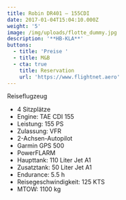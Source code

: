 ```yaml
---
title: Robin DR401 – 155CDI
date: 2017-01-04T15:04:10.000Z
weight: '5'
image: /img/uploads/flotte_dummy.jpg
description: '**HB-KLA**'
buttons:
  - title: 'Preise '
  - title: M&B
  - cta: true
    title: Reservation
    url: 'https://www.flightnet.aero'
---
```

Reiseflugzeug

* 4 Sitzplätze
* Engine: TAE  CDI 155
* Leistung: 155 PS
* Zulassung: VFR
* 2-Achsen-Autopilot
* Garmin GPS 500
* PowerFLARM
* Haupttank: 110 Liter Jet A1
* Zusatztank: 50 Liter Jet A1
* Endurance: 5.5 h
* Reisegeschwindigkeit: 125 KTS
* MTOW: 1100 kg
